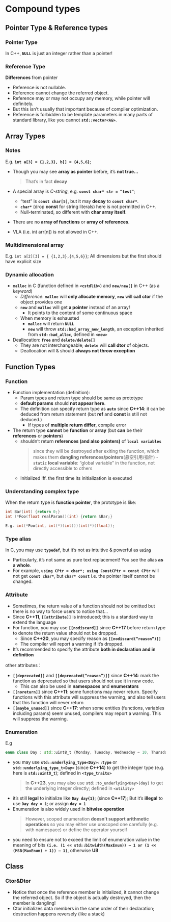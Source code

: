# Compound types

## Pointer Type & Reference types

### Pointer Type

In C++, **`NULL`** is just an integer rather than a pointer!

### Reference Type

**Differences** from pointer

- Reference is not nullable.
- Reference cannot change the referred object.
- Reference may or may not occupy any memory, while pointer will definitely.
- But this isn’t usually that important because of compiler optimization.
- Reference is forbidden to be template parameters in many parts of standard library, like you cannot **`std::vector<A&>`**.

## Array Types

### Notes

E.g. **`int a[3] = {1,2,3}, b[] = {4,5,6}`**;

- Though you may see **array as pointer** before, it’s **not true…**
    > That’s in fact **decay**

- A special array is *C-string*, e.g. **`const char* str = “test”`**;
  - “test” is **`const char[5]`**, but it may **decay** to **`const char*`**.
  - **`char*`** (drop **const** for string literals) here is not permitted in C++.
  - Null-terminated, so different with **char array itself**.
- There are no **array of functions** or **array of references**.
- VLA (i.e. int arr[n]) is not allowed in C++.

### Multidimensional array

E.g. `int a[2][3] = { {1,2,3},{4,5,6}}`;
All dimensions but the first should have explicit size

### Dynamic allocation

- **`malloc`** in C (function defined in **`<cstdlib>`**) and **`new/new[]`** in C++ (as a *keyword*)
  - *Difference*: **`malloc`** will **only allocate memory**, **`new`** will **call ctor** if the object provides one
  - **`new`** and **`malloc`** will get **a pointer** instead of an array!
    - It points to the content of some continuous space
  - When memory is exhausted
    - **`malloc`** will return **`NULL`**
    - **`new`** will throw **`std::bad_array_new_length`**, an exception inherited from **`std::bad_alloc`**, defined in **`<new>`**
- Deallocation: **`free`** and **`delete/delete[]`**
  - They are not interchangeable; **`delete`** will **call dtor** of objects.
  - Deallocation will & should **always not throw exception**

## Function Types

### Function

- Function implementation (definition):
  - Param types and return type should be same as prototype
  - **default params** should **not appear here**.
  - The definition can specify return type as **`auto`** since **C++14**: it can be deduced from return statement (but **ref** and **const** is still not deduced.)
    - If types of **multiple return differ**, compile error
- The return type **cannot** be **function** or **array** (but **can** be their **references** or **pointers**)
  - shouldn’t return **references (and also pointers)** of **`local variables`**
    > since they will be destroyed after exiting the function, which makes them **dangling references/pointers**(悬空引用/指针)
-**`static`** **local variable**: “global variable” in the function, not directly accessible to others
  - Initialized iff. the first time its initialization is executed

### Understanding complex type

When the return type is **function pointer**, the prototype is like:

```cpp
int Bar(int) {return 0;}
int (*Foo(float realParam))(int) {return &Bar;}  

E.g. int(*Foo(int, int(*)(int)))(int(*)(float));
```

### Type alias

In C, you may use **`typedef`**, but it’s not as intuitive & powerful as **`using`**

- Particularly, it’s not same as pure text replacement! You see the alias **as a whole**.
- For example, **`using CPtr = char*; using ConstCPtr = const CPtr`** will not get **`const char*`**, but **`char* const`** i.e. the pointer itself cannot be changed.

### Attribute

- Sometimes, the return value of a function should not be omitted
  but there is no way to force users to notice that…
- Since **C++11**, **`[[attribute]]`** is introduced; this is a standard way to extend the language
- For function, you may use **`[[nodiscard]]`** since **C++17** before
return type to denote the return value should not be dropped.
  - Since **C++20**, you may specify reason as **`[[nodiscard(“reason”)]]`**
  - The compiler will report a warning if it’s dropped.
- It’s recommended to specify the attribute **both in declaration and in definition**

other attributes：

- **`[[deprecated]]`** and **`[[deprecated(“reason”)]]`** since **C++14**: mark the function as deprecated so that users should not use it in new code.
  - This can also be used in **namespaces** and **enumerators**
- **`[[noreturn]]`** since **C++11**: some functions may never return. Specify functions with this attribute will suppress the warning, and also tell users that this function will never return
- **`[[maybe_unused]]`** since **C++17**: when some entities (functions, variables including params) seem unused, compilers may report a warning. This will suppress the warning.

### Enumeration

E.g

```cpp
enum class Day : std::uint8_t {Monday, Tuesday, Wednesday = 10, Thursday, Friday, Saturday = 20, Sunday};
```

- you may use **`std::underlying_type<Day>::type`** or **`std::underlying_type_t<Day>`** (since **C++14**) to get the integer type (e.g. here is **`std::uint8_t`**); defined in **`<type_traits>`**
    > In **C++23**, you may also use **`std::to_underlying<Day>(day)`** to get the underlying integer directly; defined in **`<utility>`**
- it’s still **legal** to initialize like **`Day day{1}`**; (since **C++17**); But it’s **illegal** to use **`Day day = 1`**; or assign **`day = 1`**
- Enumeration is also widely used in **bitwise operation**
  > However, scoped enumeration **doesn’t support arithmetic operations**
  so you may either use unscoped one carefully (e.g. with namespace) or define the operator yourself
- you need to ensure not to exceed the limit of enumeration value in the meaning of bits **`(i.e. (1 << std::bitwidth(MaxEnum)) – 1 or (1 << (MSB(MaxEnum) + 1)) – 1)`**, otherwise **UB**

## Class

### Ctor&Dtor

- Notice that once the reference member is initialized, it cannot change the referred object. So if the object is actually destroyed, then the member is dangling!
- Ctor initializes data members in the same order of their declaration; destruction happens reversely (like a stack)
